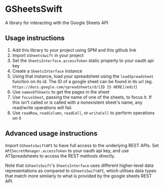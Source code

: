 # GSheetsSwift

A library for interacting with the Google Sheets API

## Usage instructions
1. Add this library to your project using SPM and this github link
2. Import `GSheetsSwift` in your project
3. Set the `SheetsInterface.accessToken` static property to your oauth api key
4. Create a `SheetsInterface` instance
5. Using that instance, load your spreadsheet using the `loadSpreadsheet` function on its id. The ID of a google sheet can be found in its url (eg. `https://docs.google.com/spreadsheets/d/[ID IS HERE]/edit`)
6. Use `namesOfSheets` to get the pages in the sheet
7. Use `focusSheet`, passing the name of one of the sheets, to focus it. If this isn't called or is called with a nonexistent sheet's name, any read/write operations will fail.
8. Use `readRow`, `readColumn`, `readCell`, or `writeCell` to perform operations on it

## Advanced usage instructions
Import `GSheetsSwiftAPI` to have full access to the underlying REST APIs. Set `APISecretManager.accessToken` to your oauth api key, and use ATSpreadsheets to access the REST methods directly.

Note that `GSheetsSwift`'s `SheetsInterface` uses different higher-level data representations as compared to `GSheetsSwiftAPI`, which utilises data types that match more similarly to what is provided by the google sheets REST API.
